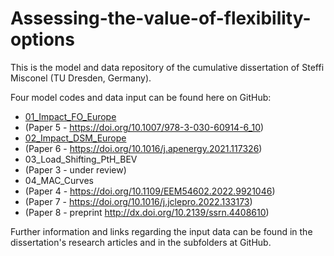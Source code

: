 # Assessing-the-value-of-flexibility-options

This is the model and data repository of the cumulative dissertation of Steffi Misconel (TU Dresden, Germany).

Four model codes and data input can be found here on GitHub:

- [01_Impact_FO_Europe](/01_Impact_FO_Europe)
-   (Paper 5 - https://doi.org/10.1007/978-3-030-60914-6_10)
- [02_Impact_DSM_Europe](/02_Impact_DSM_Europe)
-   (Paper 6 - https://doi.org/10.1016/j.apenergy.2021.117326)
- 03_Load_Shifting_PtH_BEV
-   (Paper 3 - under review)
- 04_MAC_Curves
-   (Paper 4 - https://doi.org/10.1109/EEM54602.2022.9921046)
-   (Paper 7 - https://doi.org/10.1016/j.jclepro.2022.133173)
-   (Paper 8 - preprint http://dx.doi.org/10.2139/ssrn.4408610)

Further information and links regarding the input data can be found in the dissertation's research articles and in the subfolders at GitHub.


